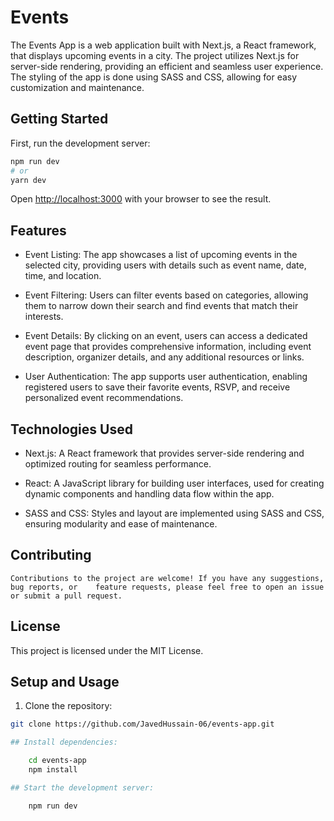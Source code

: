 # Events

The Events App is a web application built with Next.js, a React framework, that displays upcoming events in a city. The project utilizes Next.js for server-side rendering, providing an efficient and seamless user experience. The styling of the app is done using SASS and CSS, allowing for easy customization and maintenance.

## Getting Started

First, run the development server:

```bash
npm run dev
# or
yarn dev
```

Open [http://localhost:3000](http://localhost:3000) with your browser to see the result.

## Features

- Event Listing: The app showcases a list of upcoming events in the selected city, providing users with details such as event name, date, time, and location.

- Event Filtering: Users can filter events based on categories, allowing them to narrow down their search and find events that match their interests.

- Event Details: By clicking on an event, users can access a dedicated event page that provides comprehensive information, including event description, organizer details, and any additional resources or links.

- User Authentication: The app supports user authentication, enabling registered users to save their favorite events, RSVP, and receive personalized event recommendations.

## Technologies Used

- Next.js: A React framework that provides server-side rendering and optimized routing for seamless performance.

- React: A JavaScript library for building user interfaces, used for creating dynamic components and handling data flow within the app.

- SASS and CSS: Styles and layout are implemented using SASS and CSS, ensuring modularity and ease of maintenance.


## Contributing

    Contributions to the project are welcome! If you have any suggestions, bug reports, or    feature requests, please feel free to open an issue or submit a pull request.


## License

This project is licensed under the MIT License.


## Setup and Usage

1. Clone the repository:

```bash
git clone https://github.com/JavedHussain-06/events-app.git  

## Install dependencies:

    cd events-app
    npm install

## Start the development server:

    npm run dev
